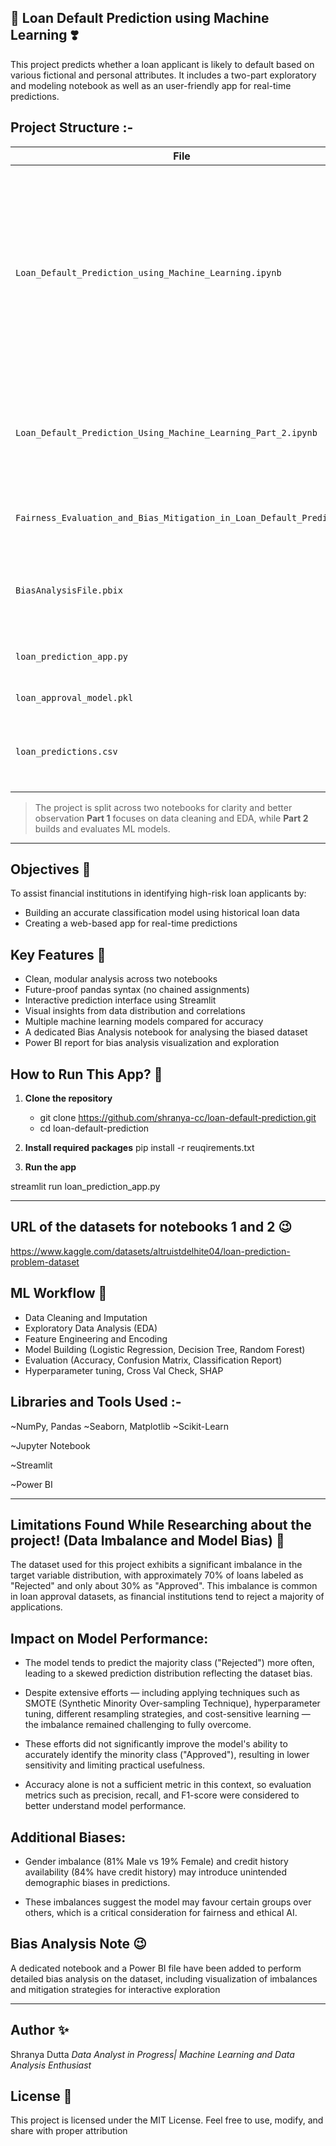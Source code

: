 ## 💌 Loan Default Prediction using Machine Learning ❣️

This project predicts whether a loan applicant is likely to default based on various fictional and personal attributes.
It includes a two-part exploratory and modeling notebook as well as an user-friendly app for real-time predictions.

## Project Structure :- 

| File                                        | Description                                              |
|----------------------------------------------------|----------------------------------------------------------|
| `Loan_Default_Prediction_using_Machine_Learning.ipynb`     | **Part 1**: Exploratory data analysis and preprocessing, feature engineering, outliers detection, categorical encoding, train_test_split + Modeling Phase, Feature Scaling, Training Logistic Regression Model|
| `Loan_Default_Prediction_Using_Machine_Learning_Part_2.ipynb` | **Part 2**: HyperParameter tuning, cross validation checking, feature selection, SHAP for explainability |
|`Fairness_Evaluation_and_Bias_Mitigation_in_Loan_Default_Predicion`                    | Imbalance and Bias evaluation was done which were found in the dataset |
|`BiasAnalysisFile.pbix`                    |  Power BI file added for detailed bias visualization and interactive analysis
|`loan_prediction_app.py`        | Streamlit-based web application for loan predictions      |
|`loan_approval_model.pkl`                    | Trained model used in the app 
|`loan_predictions.csv`                    | No of predictions made by the app is saved in the format of CSV files

> The project is split across two notebooks for clarity and better observation
> **Part 1** focuses on data cleaning and EDA, while **Part 2** builds and evaluates ML models.

---

## Objectives 🌸

To assist financial institutions in identifying high-risk loan applicants by:

- Building an accurate classification model using historical loan data
- Creating a web-based app for real-time predictions
 
## Key Features 🧣

- Clean, modular analysis across two notebooks
- Future-proof pandas syntax (no chained assignments)
- Interactive prediction interface using Streamlit
- Visual insights from data distribution and correlations
- Multiple machine learning models compared for accuracy
- A dedicated Bias Analysis notebook for analysing the biased dataset
- Power BI report for bias analysis visualization and exploration

## How to Run This App? 💫


1. **Clone the repository**

   * git clone https://github.com/shranya-cc/loan-default-prediction.git
   * cd loan-default-prediction
   
2. **Install required packages**
   pip install -r reuqirements.txt

3. **Run the app**

  streamlit run loan_prediction_app.py

---
## URL of the datasets for notebooks 1 and 2 😉

https://www.kaggle.com/datasets/altruistdelhite04/loan-prediction-problem-dataset

## ML Workflow 🎀

- Data Cleaning and Imputation
- Exploratory Data Analysis (EDA)
- Feature Engineering and Encoding
- Model Building (Logistic Regression, Decision Tree, Random Forest)
- Evaluation (Accuracy, Confusion Matrix, Classification Report)
- Hyperparameter tuning, Cross Val Check, SHAP


## Libraries and Tools Used :-

~NumPy, Pandas
~Seaborn, Matplotlib
~Scikit-Learn

~Jupyter Notebook

~Streamlit

~Power BI

---

## Limitations Found While Researching about the project! (Data Imbalance and Model Bias) 🌷

The dataset used for this project exhibits a significant imbalance in the target variable distribution, with approximately 70% of loans labeled as "Rejected" and only about 30% as "Approved". This imbalance is common in loan approval datasets, as financial institutions tend to reject a majority of applications.

## Impact on Model Performance:

- The model tends to predict the majority class ("Rejected") more often, leading to a skewed prediction distribution reflecting the dataset bias.

- Despite extensive efforts — including applying techniques such as SMOTE (Synthetic Minority Over-sampling Technique), hyperparameter tuning, different resampling strategies, and cost-sensitive learning — the imbalance remained challenging to fully overcome.

- These efforts did not significantly improve the model's ability to accurately identify the minority class ("Approved"), resulting in lower sensitivity and limiting practical usefulness.

- Accuracy alone is not a sufficient metric in this context, so evaluation metrics such as precision, recall, and F1-score were considered to better understand model performance.

## Additional Biases:

- Gender imbalance (81% Male vs 19% Female) and credit history availability (84% have credit history) may introduce unintended demographic biases in predictions.

- These imbalances suggest the model may favour certain groups over others, which is a critical consideration for fairness and ethical AI.

## Bias Analysis Note 😉 

A dedicated notebook and a Power BI file have been added to perform detailed bias analysis on the dataset, including visualization of imbalances and mitigation strategies for interactive exploration

---

## Author ✨

Shranya Dutta
*Data Analyst in Progress| Machine Learning and Data Analysis Enthusiast*

## License 🧣
This project is licensed under the MIT License.
Feel free to use, modify, and share with proper attribution 
